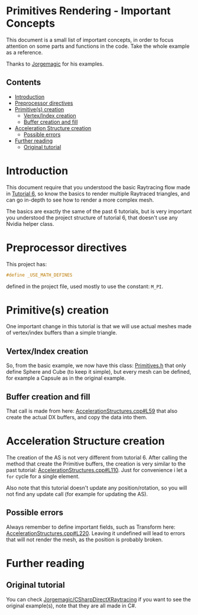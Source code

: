 # Primitives Rendering  - Important Concepts
This document is a small list of important concepts, in order to focus attention on some parts and functions in the code. Take the whole example as a reference.

Thanks to [Jorgemagic](https://github.com/Jorgemagic) for his examples.

## Contents
- [Introduction](#introduction)
- [Preprocessor directives](#preprocessor-directives)
- [Primitive(s) creation](#primitives-creation)
  - [Vertex/Index creation](#vertexindex-creation)
  - [Buffer creation and fill](#buffer-creation-and-fill)
- [Acceleration Structure creation](#acceleration-structure-creation)
  - [Possible errors](#possible-errors)
- [Further reading](#further-reading)
  - [Original tutorial](#original-tutorial)

# Introduction
This document require that you understood the basic Raytracing flow made in [Tutorial 6](https://github.com/ScrappyCocco/DirectX-DXR-Tutorials/tree/master/06-DXRTriangle-Rework), so know the basics to render multiple Raytraced triangles, and can go in-depth to see how to render a more complex mesh.

The basics are exactly the same of the past 6 tutorials, but is very important you understood the project structure of tutorial 6, that doesn't use any Nvidia helper class.

# Preprocessor directives
This project has:
```cpp
#define _USE_MATH_DEFINES
```
defined in the project file, used mostly to use the constant: `M_PI`.

# Primitive(s) creation
One important change in this tutorial is that we will use actual meshes made of vertex/index buffers than a simple triangle.

## Vertex/Index creation
So, from the basic example, we now have this class: [Primitives.h](https://github.com/ScrappyCocco/DirectX-DXR-Tutorials/blob/master/07-Primitives/Project/Source/Utils/Primitives.h) that only define Sphere and Cube (to keep it simple), but every mesh can be defined, for example a Capsule as in the original example.

## Buffer creation and fill
That call is made from here: [AccelerationStructures.cpp#L59](https://github.com/ScrappyCocco/DirectX-DXR-Tutorials/blob/master/07-Primitives/Project/Source/Utils/AccelerationStructures.cpp#L59) that also create the actual DX buffers, and copy the data into them.

# Acceleration Structure creation
The creation of the AS is not very different from tutorial 6. After calling the method that create the Primitive buffers, the creation is very similar to the past tutorial: [AccelerationStructures.cpp#L110](https://github.com/ScrappyCocco/DirectX-DXR-Tutorials/blob/master/07-Primitives/Project/Source/Utils/AccelerationStructures.cpp#L110). Just for convenience i let a `for` cycle for a single element.

Also note that this tutorial doesn't update any position/rotation, so you will not find any update call (for example for updating the AS).

## Possible errors
Always remember to define important fields, such as Transform here: [AccelerationStructures.cpp#L220](https://github.com/ScrappyCocco/DirectX-DXR-Tutorials/blob/master/07-Primitives/Project/Source/Utils/AccelerationStructures.cpp#L220). Leaving it undefined will lead to errors that will not render the mesh, as the position is probably broken.

# Further reading

## Original tutorial
You can check [Jorgemagic/CSharpDirectXRaytracing](https://github.com/Jorgemagic/CSharpDirectXRaytracing) if you want to see the original example(s), note that they are all made in C#.
